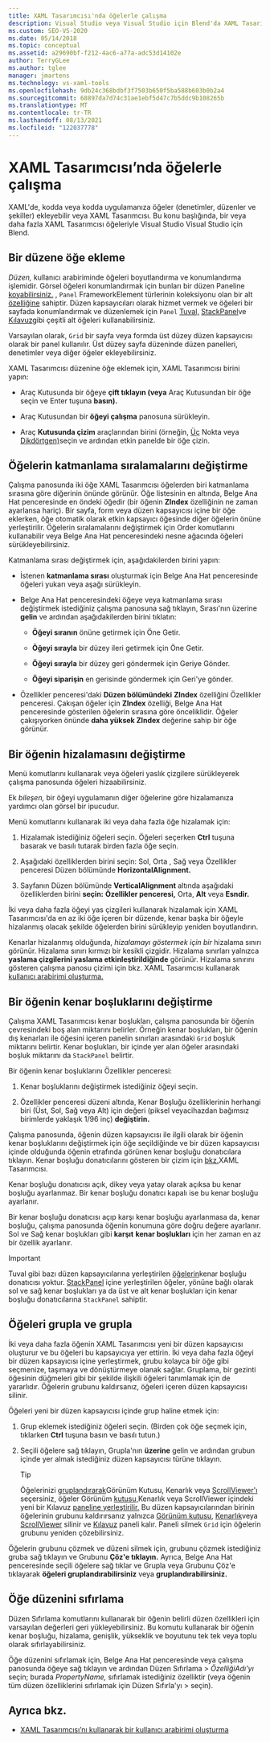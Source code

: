 ```yaml
---
title: XAML Tasarımcısı'nda öğelerle çalışma
description: Visual Studio veya Visual Studio için Blend'da XAML Tasarımcısı çalışma hakkında bilgi Visual Studio.
ms.custom: SEO-VS-2020
ms.date: 05/14/2018
ms.topic: conceptual
ms.assetid: a29690bf-f212-4ac6-a77a-adc53d14102e
author: TerryGLee
ms.author: tglee
manager: jmartens
ms.technology: vs-xaml-tools
ms.openlocfilehash: 9db24c368bdbf3f7503b650f5ba588b603b0b2a4
ms.sourcegitcommit: 68897da7d74c31ae1ebf5d47c7b5ddc9b108265b
ms.translationtype: MT
ms.contentlocale: tr-TR
ms.lasthandoff: 08/13/2021
ms.locfileid: "122037778"
---
```

# <a name="work-with-elements-in-xaml-designer"></a>XAML Tasarımcısı’nda öğelerle çalışma

XAML'de, kodda veya kodda uygulamanıza öğeler (denetimler, düzenler ve şekiller) ekleyebilir veya XAML Tasarımcısı. Bu konu başlığında, bir veya daha fazla XAML Tasarımcısı öğeleriyle Visual Studio Visual Studio için Blend.

## <a name="add-an-element-to-a-layout"></a>Bir düzene öğe ekleme

*Düzen,* kullanıcı arabiriminde öğeleri boyutlandırma ve konumlandırma işlemidir. Görsel öğeleri konumlandırmak için bunları bir düzen Paneline [koyabilirsiniz.](xref:Windows.UI.Xaml.Controls.Panel) , `Panel` FrameworkElement türlerinin koleksiyonu olan bir alt [özelliğine](xref:Windows.UI.Xaml.FrameworkElement) sahiptir. Düzen kapsayıcıları olarak hizmet vermek ve öğeleri bir sayfada konumlandırmak ve düzenlemek için `Panel` [Tuval,](xref:Windows.UI.Xaml.Controls.Canvas) [StackPanel](xref:Windows.UI.Xaml.Controls.StackPanel)ve [Kılavuz](xref:Windows.UI.Xaml.Controls.Grid)gibi çeşitli alt öğeleri kullanabilirsiniz.

Varsayılan olarak, `Grid` bir sayfa veya formda üst düzey düzen kapsayıcısı olarak bir panel kullanılır. Üst düzey sayfa düzeninde düzen panelleri, denetimler veya diğer öğeler ekleyebilirsiniz.

XAML Tasarımcısı düzenine öğe eklemek için, XAML Tasarımcısı birini yapın:

- Araç Kutusunda bir öğeye **çift tıklayın (veya** Araç Kutusundan bir öğe seçin ve Enter tuşuna **basın).**

- Araç Kutusundan bir **öğeyi çalışma** panosuna sürükleyin.

- Araç **Kutusunda çizim** araçlarından birini (örneğin, [Üç](xref:Windows.UI.Xaml.Shapes.Ellipse) Nokta veya [Dikdörtgen)](xref:Windows.UI.Xaml.Shapes.Rectangle)seçin ve ardından etkin panelde bir öğe çizin.

## <a name="change-the-layering-order-of-elements"></a>Öğelerin katmanlama sıralamalarını değiştirme

Çalışma panosunda iki öğe XAML Tasarımcısı öğelerden biri katmanlama sırasına göre diğerinin önünde görünür. Öğe listesinin en altında, Belge Ana Hat penceresinde en öndeki öğedir (bir öğenin **ZIndex** özelliğinin ne zaman ayarlansa hariç). Bir sayfa, form veya düzen kapsayıcısı içine bir öğe eklerken, öğe otomatik olarak etkin kapsayıcı öğesinde diğer öğelerin önüne yerleştirilir. Öğelerin sıralamalarını değiştirmek için Order  komutlarını kullanabilir veya Belge Ana Hat penceresindeki nesne ağacında öğeleri sürükleyebilirsiniz.

Katmanlama sırası değiştirmek için, aşağıdakilerden birini yapın:

- İstenen **katmanlama sırası** oluşturmak için Belge Ana Hat penceresinde öğeleri yukarı veya aşağı sürükleyin.

- Belge Ana Hat penceresindeki öğeye veya katmanlama sırası değiştirmek istediğiniz çalışma panosuna sağ tıklayın, Sırası'nın üzerine **gelin** ve ardından aşağıdakilerden birini tıklatın:

  - **Öğeyi sıranın** önüne getirmek için Öne Getir.

  - **Öğeyi sırayla** bir düzey ileri getirmek için Öne Getir.

  - **Öğeyi sırayla** bir düzey geri göndermek için Geriye Gönder.

  - **Öğeyi siparişin** en gerisinde göndermek için Geri'ye gönder.

- Özellikler penceresi'daki **Düzen bölümündeki** **ZIndex** özelliğini Özellikler penceresi. Çakışan öğeler için **ZIndex** özelliği, Belge Ana Hat penceresinde gösterilen öğelerin sırasına göre önceliklidir. Öğeler çakışıyorken önünde **daha yüksek ZIndex** değerine sahip bir öğe görünür.

## <a name="change-the-alignment-of-an-element"></a>Bir öğenin hizalamasını değiştirme

Menü komutlarını kullanarak veya öğeleri yaslık çizgilere sürükleyerek çalışma panosunda öğeleri hizaabilirsiniz.

Ek *bileşen,* bir öğeyi uygulamanın diğer öğelerine göre hizalamanıza yardımcı olan görsel bir ipucudur.

Menü komutlarını kullanarak iki veya daha fazla öğe hizalamak için:

1. Hizalamak istediğiniz öğeleri seçin. Öğeleri seçerken **Ctrl** tuşuna basarak ve basılı tutarak birden fazla öğe seçin.

2. Aşağıdaki özelliklerden birini seçin: Sol,  Orta , Sağ veya Özellikler penceresi Düzen bölümünde **HorizontalAlignment.** 

3. Sayfanın Düzen bölümünde **VerticalAlignment** altında  aşağıdaki özelliklerden birini **seçin:** **Özellikler penceresi,** Orta, **Alt** veya **Esndir.**

İki veya daha fazla öğeyi yas çizgileri kullanarak hizalamak için XAML Tasarımcısı'da en az iki öğe içeren bir düzende, kenar başka bir öğeyle hizalanmış olacak şekilde öğelerden birini sürükleyip yeniden boyutlandırın.

Kenarlar hizalanmış olduğunda, *hizalamayı göstermek için bir* hizalama sınırı görünür. Hizalama sınırı kırmızı bir kesikli çizgidir. Hizalama sınırları yalnızca **yaslama çizgilerini yaslama etkinleştirildiğinde** görünür. Hizalama sınırını gösteren çalışma panosu çizimi için bkz. XAML Tasarımcısı kullanarak [kullanıcı arabirimi oluşturma.](../xaml-tools/creating-a-ui-by-using-xaml-designer-in-visual-studio.md)

## <a name="change-an-elements-margins"></a>Bir öğenin kenar boşluklarını değiştirme

Çalışma XAML Tasarımcısı kenar boşlukları, çalışma panosunda bir öğenin çevresindeki boş alan miktarını belirler. Örneğin kenar boşlukları, bir öğenin dış kenarları ile öğesini içeren panelin sınırları arasındaki  `Grid` boşluk miktarını belirtir. Kenar boşlukları, bir içinde yer alan öğeler arasındaki boşluk miktarını da `StackPanel` belirtir.

Bir öğenin kenar boşluklarını Özellikler penceresi:

1. Kenar boşluklarını değiştirmek istediğiniz öğeyi seçin.

2. Özellikler penceresi  düzeni altında, Kenar Boşluğu özelliklerinin herhangi biri (Üst, Sol, Sağ veya Alt) için değeri (piksel veyacihazdan bağımsız birimlerde yaklaşık 1/96 inç) **değiştirin.**  

Çalışma panosunda, öğenin düzen kapsayıcısı ile ilgili olarak bir öğenin  kenar boşluklarını değiştirmek için öğe seçildiğinde ve bir düzen kapsayıcısı içinde olduğunda öğenin etrafında görünen kenar boşluğu donatıcılara tıklayın. Kenar boşluğu donatıcılarını gösteren bir çizim için [bkz.](../xaml-tools/creating-a-ui-by-using-xaml-designer-in-visual-studio.md)XAML Tasarımcısı.

Kenar boşluğu donatıcısı açık, dikey veya yatay olarak açıksa bu kenar boşluğu ayarlanmaz. Bir kenar boşluğu donatıcı kapalı ise bu kenar boşluğu ayarlanır.

Bir kenar boşluğu donatıcısı açıp karşı kenar boşluğu ayarlanmasa da, kenar boşluğu, çalışma panosunda öğenin konumuna göre doğru değere ayarlanır. Sol ve Sağ kenar boşlukları gibi **karşıt** **kenar boşlukları** için her zaman en az bir özellik ayarlanır.

> [!IMPORTANT]
> Tuval gibi bazı düzen kapsayıcılarına yerleştirilen [öğelerin](xref:Windows.UI.Xaml.Controls.Canvas)kenar boşluğu donatıcısı yoktur. [StackPanel](xref:Windows.UI.Xaml.Controls.StackPanel) içine yerleştirilen öğeler, yönüne bağlı olarak sol ve sağ kenar boşlukları ya da üst ve alt kenar boşlukları için kenar boşluğu donatıcılarına `StackPanel` sahiptir.

## <a name="group-and-ungroup-elements"></a>Öğeleri grupla ve grupla

İki veya daha fazla öğenin XAML Tasarımcısı yeni bir düzen kapsayıcısı oluşturur ve bu öğeleri bu kapsayıcıya yer ettirin. İki veya daha fazla öğeyi bir düzen kapsayıcısı içine yerleştirmek, grubu kolayca bir öğe gibi seçmenize, taşımaya ve dönüştürmeye olanak sağlar. Gruplama, bir gezinti öğesinin düğmeleri gibi bir şekilde ilişkili öğeleri tanımlamak için de yararlıdır. Öğelerin grubunu kaldırsanız, öğeleri içeren düzen kapsayıcısı silinir.

Öğeleri yeni bir düzen kapsayıcısı içinde grup haline etmek için:

1. Grup eklemek istediğiniz öğeleri seçin. (Birden çok öğe seçmek için, tıklarken **Ctrl** tuşuna basın ve basılı tutun.)

2. Seçili öğelere sağ tıklayın, Grupla'nın **üzerine** gelin ve ardından grubun içinde yer almak istediğiniz düzen kapsayıcısı türüne tıklayın.

    > [!TIP]
    > Öğelerinizi [gruplandırarak](xref:Windows.UI.Xaml.Controls.Viewbox)Görünüm Kutusu, Kenarlık veya [ScrollViewer'ı](xref:Windows.UI.Xaml.Controls.ScrollViewer) seçersiniz, öğeler Görünüm [](xref:Windows.UI.Xaml.Controls.Border) [kutusu,](xref:Windows.UI.Xaml.Controls.Viewbox)Kenarlık veya ScrollViewer içindeki yeni bir Kılavuz [paneline yerleştirilir.](xref:Windows.UI.Xaml.Controls.ScrollViewer) [](xref:Windows.UI.Xaml.Controls.Border) [](xref:Windows.UI.Xaml.Controls.Grid) Bu düzen kapsayıcılarından birinin öğelerinin grubunu kaldırırsanız yalnızca [Görünüm kutusu,](xref:Windows.UI.Xaml.Controls.Viewbox) [Kenarlık](xref:Windows.UI.Xaml.Controls.Border)veya [ScrollViewer](xref:Windows.UI.Xaml.Controls.ScrollViewer) silinir ve [Kılavuz](xref:Windows.UI.Xaml.Controls.Grid) paneli kalır. Paneli silmek `Grid` için öğelerin grubunu yeniden çözebilirsiniz.

Öğelerin grubunu çözmek ve düzeni silmek için, grubunu çözmek istediğiniz gruba sağ tıklayın ve Grubunu **Çöz'e tıklayın.** Ayrıca, Belge Ana Hat penceresinde seçili öğelere sağ tıklar ve Grupla veya Grubunu Çöz'e tıklayarak **öğeleri gruplandırabilirsiniz** veya **gruplandırabilirsiniz.**

## <a name="reset-the-element-layout"></a>Öğe düzenini sıfırlama

Düzen Sıfırlama komutlarını kullanarak bir öğenin belirli düzen özellikleri için varsayılan değerleri geri yükleyebilirsiniz. Bu komutu kullanarak bir öğenin kenar boşluğu, hizalama, genişlik, yükseklik ve boyutunu tek tek veya toplu olarak sıfırlayabilirsiniz.

Öğe düzenini sıfırlamak için, Belge Ana Hat penceresinde veya çalışma panosunda öğeye sağ tıklayın ve ardından Düzen Sıfırlama  >   *ÖzelliğiAdı'yı* seçin; burada *PropertyName,* sıfırlamak istediğiniz özelliktir (veya öğenin tüm düzen özelliklerini sıfırlamak için Düzen Sıfırla'yı   >   seçin).

## <a name="see-also"></a>Ayrıca bkz.

- [XAML Tasarımcısı’nı kullanarak bir kullanıcı arabirimi oluşturma](../xaml-tools/creating-a-ui-by-using-xaml-designer-in-visual-studio.md)
